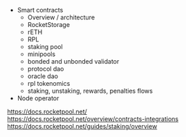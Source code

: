 - Smart contracts
    - Overview / architecture
    - RocketStorage
    - rETH
    - RPL
    - staking pool
    - minipools
    - bonded and unbonded validator
    - protocol dao
    - oracle dao
    - rpl tokenomics
    - staking, unstaking, rewards, penalties flows
- Node operator

https://docs.rocketpool.net/
https://docs.rocketpool.net/overview/contracts-integrations
https://docs.rocketpool.net/guides/staking/overview
